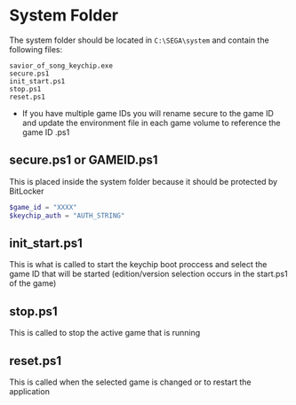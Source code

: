 # System Folder
The system folder should be located in `C:\SEGA\system` and contain the following files:<br>
```
savior_of_song_keychip.exe
secure.ps1
init_start.ps1
stop.ps1
reset.ps1
```
* If you have multiple game IDs you will rename secure to the game ID and update the environment file in each game volume to reference the game ID .ps1 

## secure.ps1 or GAMEID.ps1
This is placed inside the system folder because it should be protected by BitLocker
```powershell
$game_id = "XXXX"
$keychip_auth = "AUTH_STRING"
```
## init_start.ps1
This is what is called to start the keychip boot proccess and select the game ID that will be started (edition/version selection occurs in the start.ps1 of the game)
## stop.ps1
This is called to stop the active game that is running
## reset.ps1
This is called when the selected game is changed or to restart the application

